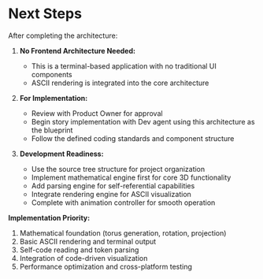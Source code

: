 # Next Steps

After completing the architecture:

1. **No Frontend Architecture Needed:**
   - This is a terminal-based application with no traditional UI components
   - ASCII rendering is integrated into the core architecture

2. **For Implementation:**
   - Review with Product Owner for approval
   - Begin story implementation with Dev agent using this architecture as the blueprint
   - Follow the defined coding standards and component structure

3. **Development Readiness:**
   - Use the source tree structure for project organization
   - Implement mathematical engine first for core 3D functionality
   - Add parsing engine for self-referential capabilities
   - Integrate rendering engine for ASCII visualization
   - Complete with animation controller for smooth operation

**Implementation Priority:**
1. Mathematical foundation (torus generation, rotation, projection)
2. Basic ASCII rendering and terminal output
3. Self-code reading and token parsing
4. Integration of code-driven visualization
5. Performance optimization and cross-platform testing